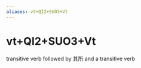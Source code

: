 ```yaml
---
aliases: vt+QI2+SUO3+Vt
---
```

# vt+QI2+SUO3+Vt

transitive verb followed by 其所 and a transitive verb